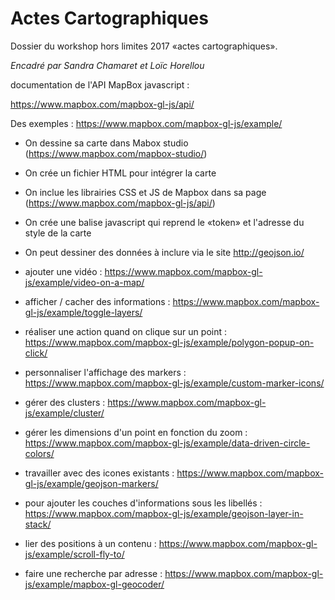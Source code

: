 # Actes Cartographiques
Dossier du workshop hors limites 2017 «actes cartographiques».

_Encadré par Sandra Chamaret et Loïc Horellou_


documentation de l'API MapBox javascript :

https://www.mapbox.com/mapbox-gl-js/api/

Des exemples : 
https://www.mapbox.com/mapbox-gl-js/example/

- On dessine sa carte dans Mabox studio (https://www.mapbox.com/mapbox-studio/)
- On crée un fichier HTML pour intégrer la carte
- On inclue les librairies CSS et JS de Mapbox dans sa page (https://www.mapbox.com/mapbox-gl-js/api/)
- On crée une balise javascript qui reprend le «token» et l'adresse du style de la carte


- On peut dessiner des données à inclure via le site http://geojson.io/



- ajouter une vidéo : https://www.mapbox.com/mapbox-gl-js/example/video-on-a-map/
- afficher / cacher des informations : https://www.mapbox.com/mapbox-gl-js/example/toggle-layers/
- réaliser une action quand on clique sur un point : https://www.mapbox.com/mapbox-gl-js/example/polygon-popup-on-click/
- personnaliser l'affichage des markers : https://www.mapbox.com/mapbox-gl-js/example/custom-marker-icons/
- gérer des clusters : https://www.mapbox.com/mapbox-gl-js/example/cluster/
- gérer les dimensions d'un point en fonction du zoom : https://www.mapbox.com/mapbox-gl-js/example/data-driven-circle-colors/
- travailler avec des icones existants : https://www.mapbox.com/mapbox-gl-js/example/geojson-markers/
- pour ajouter les couches d'informations sous les libellés : https://www.mapbox.com/mapbox-gl-js/example/geojson-layer-in-stack/
- lier des positions à un contenu : https://www.mapbox.com/mapbox-gl-js/example/scroll-fly-to/
- faire une recherche par adresse : https://www.mapbox.com/mapbox-gl-js/example/mapbox-gl-geocoder/